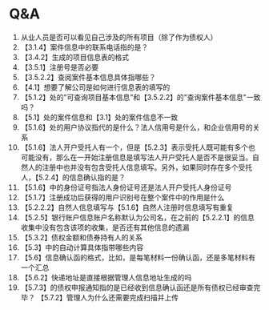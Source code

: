 # Q&A
1. 从业人员是否可以看见自己涉及的所有项目（除了作为债权人）
2. 【3.1.4】案件信息中的联系电话指的是？
3. 【3.4.2】生成的项目信息表的格式
4. 【3.5.1】注册号是否必要
5. 【3.5.2.2】查阅案件基本信息具体指哪些？
6. 【4.1】想要了解公司是如何进行信息表的填写的
7. 【5.1.2】处的"可查询项目基本信息"和【3.5.2.2】的"查询案件基本信息"一致吗？
8. 【5.1】处的案件信息和【3.1】处的案件信息不一致
9. 【5.1.6】处的用户协议指代的是什么？法人信用号是什么，和企业信用号的关系
10. 【5.1.6】法人开户受托人有一个，但是【5.2.3】表示受托人既可能有多个也可能没有，那么在一开始注册信息是填写法人开户受托人是否不是很妥当。自然人的注册中也并没有包含受托人信息填写。另外，如果同时存在多个受托人，【5.2.4】的信息确认指的是？
11. 【5.1.6】中的身份证号指法人身份证号还是法人开户受托人身份证号
12. 【5.1.7】注册成功后获得的用户识别号在整个案件中的作用是什么
13. 【5.2.2.2】自然人信息填写与【5.1.6】自然人注册时信息填写有重复
14. 【5.2.5】银行账户信息账户名称默认为公司名，在之前的【5.2.2.1】的信息收集中没有包含该项的收集，是否还有其他信息的遗漏
15. 【5.3.2】债权金额和债券持有人的关系
16. 【5.3】中的自动计算具体指带哪些内容
17. 【5.6】信息确认函的格式，比如，是每笔材料一份确认函，还是多笔材料有一个汇总
18. 【5.6.2】快递地址是直接根据管理人信息地址生成的吗
19. 【5.7.3】的债权申报通知指的是已经收到信息确认函还是所有债权已经审查完毕？ 【5.7.2】管理人为什么还需要完成扫描并上传